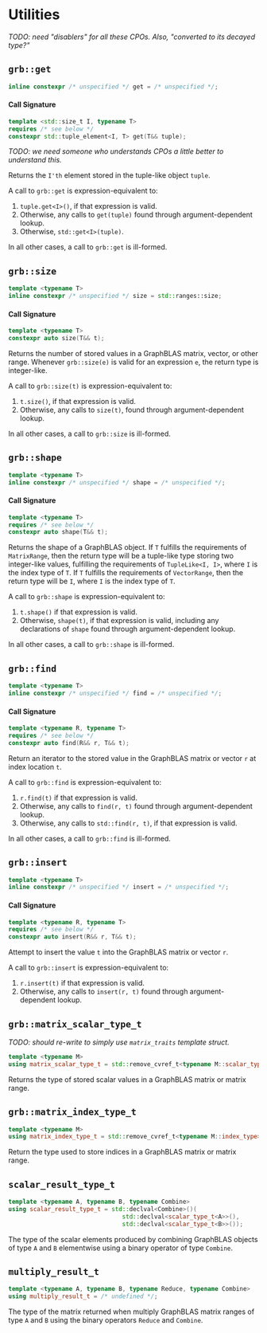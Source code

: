 # Utilities

_TODO: need "disablers" for all these CPOs. Also, "converted to its decayed type?"_

## `grb::get`

```cpp
inline constexpr /* unspecified */ get = /* unspecified */;
```

#### Call Signature
```cpp
template <std::size_t I, typename T>
requires /* see below */
constexpr std::tuple_element<I, T> get(T&& tuple);
```

_TODO: we need someone who understands CPOs a little better to understand this._

Returns the `I'th` element stored in the tuple-like object `tuple`.

A call to `grb::get` is expression-equivalent to:

1) `tuple.get<I>()`, if that expression is valid.
2) Otherwise, any calls to `get(tuple)` found through argument-dependent lookup.
3) Otherwise, `std::get<I>(tuple)`.

In all other cases, a call to `grb::get` is ill-formed.

## `grb::size`

```cpp
template <typename T>
inline constexpr /* unspecified */ size = std::ranges::size;
```

#### Call Signature
```cpp
template <typename T>
constexpr auto size(T&& t);
```

Returns the number of stored values in a GraphBLAS matrix, vector, or other range.
Whenever `grb::size(e)` is valid for an expression `e`, the return type is integer-like.

A call to `grb::size(t)` is expression-equivalent to:

1) `t.size()`, if that expression is valid.
2) Otherwise, any calls to `size(t)`, found through argument-dependent lookup.

In all other cases, a call to `grb::size` is ill-formed.

## `grb::shape`

```cpp
template <typename T>
inline constexpr /* unspecified */ shape = /* unspecified */;
```

#### Call Signature
```cpp
template <typename T>
requires /* see below */
constexpr auto shape(T&& t);
```

Returns the shape of a GraphBLAS object.  If `T` fulfills the requirements of `MatrixRange`, then the return type will be a tuple-like type storing two integer-like values, fulfilling the requirements of `TupleLike<I, I>`, where `I` is the index type of `T`.  If `T` fulfills the requirements of `VectorRange`, then the return type will be `I`, where `I` is the index type of `T`.

A call to `grb::shape` is expression-equivalent to:

1) `t.shape()` if that expression is valid.
2) Otherwise, `shape(t)`, if that expression is valid, including any declarations of `shape` found through argument-dependent lookup.

In all other cases, a call to `grb::shape` is ill-formed.

## `grb::find`

```cpp
template <typename T>
inline constexpr /* unspecified */ find = /* unspecified */;
```

#### Call Signature
```cpp
template <typename R, typename T>
requires /* see below */
constexpr auto find(R&& r, T&& t);
```

Return an iterator to the stored value in the GraphBLAS matrix or vector `r` at index location `t`.

A call to `grb::find` is expression-equivalent to:

1) `r.find(t)` if that expression is valid.
2) Otherwise, any calls to `find(r, t)` found through argument-dependent lookup.
2) Otherwise, any calls to `std::find(r, t)`, if that expression is valid.

In all other cases, a call to `grb::find` is ill-formed.

## `grb::insert`

```cpp
template <typename T>
inline constexpr /* unspecified */ insert = /* unspecified */;
```

#### Call Signature
```cpp
template <typename R, typename T>
requires /* see below */
constexpr auto insert(R&& r, T&& t);
```

Attempt to insert the value `t` into the GraphBLAS matrix or vector `r`.

A call to `grb::insert` is expression-equivalent to:

1) `r.insert(t)` if that expression is valid.
2) Otherwise, any calls to `insert(r, t)` found through argument-dependent lookup.

## `grb::matrix_scalar_type_t`
_TODO: should re-write to simply use `matrix_traits` template struct._

```cpp
template <typename M>
using matrix_scalar_type_t = std::remove_cvref_t<typename M::scalar_type>;
```

Returns the type of stored scalar values in a GraphBLAS matrix or matrix range.

## `grb::matrix_index_type_t`

```cpp
template <typename M>
using matrix_index_type_t = std::remove_cvref_t<typename M::index_type>;
```

Return the type used to store indices in a GraphBLAS matrix or matrix range.

## `scalar_result_type_t`

```cpp
template <typename A, typename B, typename Combine>
using scalar_result_type_t = std::declval<Combine>()(
                                std::declval<scalar_type_t<A>>(),
                                std::declval<scalar_type_t<B>>());
```

The type of the scalar elements produced by combining GraphBLAS objects of type `A` and `B` elementwise using a binary operator of type `Combine`.

## `multiply_result_t`

```cpp
template <typename A, typename B, typename Reduce, typename Combine>
using multiply_result_t = /* undefined */;
```

The type of the matrix returned when multiply GraphBLAS matrix ranges of type `A` and `B` using the binary operators `Reduce` and `Combine`.


